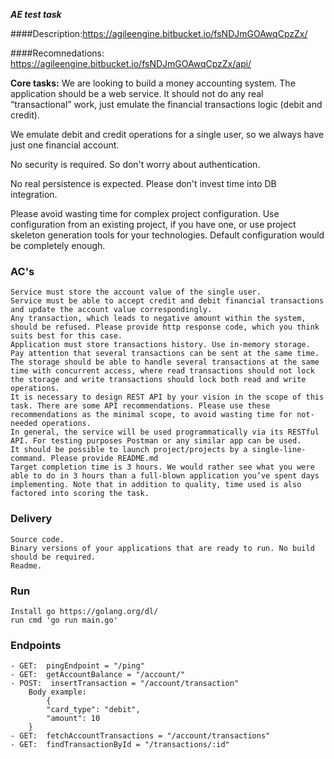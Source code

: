 **_AE test task_**

####Description:https://agileengine.bitbucket.io/fsNDJmGOAwqCpzZx/

####Recomnedations: https://agileengine.bitbucket.io/fsNDJmGOAwqCpzZx/api/

**Core tasks:**
We are looking to build a money accounting system. The application should be a web service. It should not do any real “transactional” work, just emulate the financial transactions logic (debit and credit).

We emulate debit and credit operations for a single user, so we always have just one financial account.

No security is required. So don't worry about authentication.

No real persistence is expected. Please don't invest time into DB integration.

Please avoid wasting time for complex project configuration. Use configuration from an existing project, if you have one, or use project skeleton generation tools for your technologies. Default configuration would be completely enough.

### AC's
    Service must store the account value of the single user.
    Service must be able to accept credit and debit financial transactions and update the account value correspondingly.
    Any transaction, which leads to negative amount within the system, should be refused. Please provide http response code, which you think suits best for this case.
    Application must store transactions history. Use in-memory storage. Pay attention that several transactions can be sent at the same time. The storage should be able to handle several transactions at the same time with concurrent access, where read transactions should not lock the storage and write transactions should lock both read and write operations.
    It is necessary to design REST API by your vision in the scope of this task. There are some API recommendations. Please use these recommendations as the minimal scope, to avoid wasting time for not-needed operations.
    In general, the service will be used programmatically via its RESTful API. For testing purposes Postman or any similar app can be used.
    It should be possible to launch project/projects by a single-line-command. Please provide README.md
    Target completion time is 3 hours. We would rather see what you were able to do in 3 hours than a full-blown application you’ve spent days implementing. Note that in addition to quality, time used is also factored into scoring the task.


### Delivery
    Source code.
    Binary versions of your applications that are ready to run. No build should be required.
    Readme.

### Run
    Install go https://golang.org/dl/
    run cmd 'go run main.go'

### Endpoints
    - GET:  pingEndpoint = "/ping"
    - GET:  getAccountBalance = "/account/"
    - POST:  insertTransaction = "/account/transaction"
        Body example:
            {
            "card_type": "debit",
            "amount": 10
        }
    - GET:  fetchAccountTransactions = "/account/transactions"
    - GET:  findTransactionById = "/transactions/:id"
